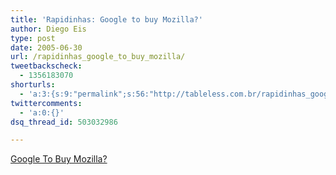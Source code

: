 ```yaml
---
title: 'Rapidinhas: Google to buy Mozilla?'
author: Diego Eis
type: post
date: 2005-06-30
url: /rapidinhas_google_to_buy_mozilla/
tweetbackscheck:
  - 1356183070
shorturls:
  - 'a:3:{s:9:"permalink";s:56:"http://tableless.com.br/rapidinhas_google_to_buy_mozilla";s:7:"tinyurl";s:26:"http://tinyurl.com/3cyrsoe";s:4:"isgd";s:19:"http://is.gd/W46ir3";}'
twittercomments:
  - 'a:0:{}'
dsq_thread_id: 503032986

---
```

[Google To Buy Mozilla?][1]

 [1]: http://www.osdir.com/Article6237.phtml
